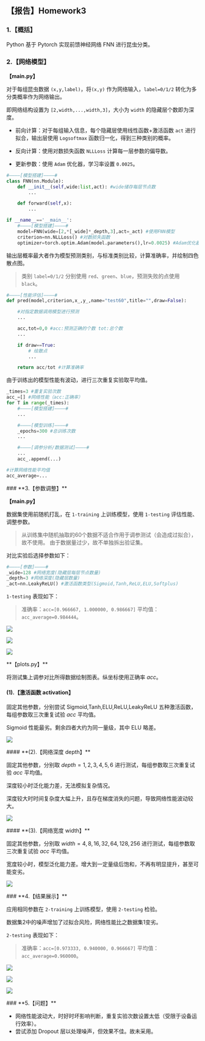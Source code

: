## **【报告】Homework3**

### **1.【概括】**

Python 基于 Pytorch 实现前馈神经网络 FNN 进行昆虫分类。

### **2.【网络模型】**

**【main.py】**

对于每组昆虫数据 `(x,y,label)`，将`(x,y)` 作为网络输入，`label=0/1/2` 转化为多分类概率作为网络输出。

即网络结构设置为 `[2,width,...,width,3]`，大小为 `width` 的隐藏层个数即为深度。

- 前向计算：对于每组输入信息，每个隐藏层使用线性函数+激活函数 `act` 进行拟合，输出层使用 `Logsoftmax` 函数归一化，得到三种类别的概率。

- 反向计算：使用对数损失函数 `NLLLoss` 计算每一层参数的偏导数。

- 更新参数：使用 `Adam` 优化器，学习率设置 `0.0025`。

```python
#————[模型搭建]————#
class FNN(nn.Module):
    def __init__(self,wide:list,act): #wide储存每层节点数
        ...

    def forward(self,x):
        ...

if __name__=='__main__':
	#————[模型搭建]————#
    model=FNN(wide=[2,*[_wide]*_depth,3],act=_act) #使用FNN模型
    criterion=nn.NLLLoss() #对数损失函数
    optimizer=torch.optim.Adam(model.parameters(),lr=0.0025) #Adam优化器
```

输出层概率最大者作为模型预测类别，与标准类别比较，计算准确率，并绘制四色散点图。

> 类别 `label=0/1/2` 分别使用 `red`、`green`、`blue`，预测失败的点使用 `black`。

```python
#————[性能评估]————#
def pred(model,criterion,x_,y_,name="test60",title="",draw=False):

    #对指定数据调用模型进行预测
    ...

    acc,tot=0,0 #acc:预测正确的个数 tot:总个数
    ...

    if draw==True:
        # 绘散点
        ...

    return acc/tot #计算准确率
```

由于训练出的模型性能有波动，进行三次重复实验取平均值。

```python
_times=3 #重复实验次数
acc_=[] #网络性能（acc:正确率）
for T in range(_times):
    #————[模型搭建]————#
    ...

    #————[模型训练]————#
    _epochs=300 #总训练次数
    ...

    #————[调参分析/数据测试]————#
    ...
    acc_.append(...)

#计算网络性能平均值
acc_average=...
```

<div STYLE="page-break-after: always;"></div>
### **3.【参数调整】**

**【main.py】**

数据集使用前随机打乱，在 `1-training` 上训练模型，使用 `1-testing` 评估性能、调整参数。

> 从训练集中随机抽取的60个数据不适合作用于调参测试（会造成过拟合），故不使用。
> 由于数据量过少，故不单独拆出验证集。

对比实验后选择参数如下：

```python
#————[参数]————#
_wide=128 #网络宽度(隐藏层每层节点数量)
_depth=3 #网络深度(隐藏层数量)
_act=nn.LeakyReLU() #激活函数类型(Sigmoid,Tanh,ReLU,ELU,Softplus)
```

 `1-testing` 表现如下：

> 准确率：`acc=[0.966667, 1.000000, 0.986667]`
> 平均值：`acc_average=0.984444`。

![](./FNN/src/(dataset=1)_test150_0.png)

![](./FNN/src/(dataset=1)_test150_1.png)

![](./FNN/src/(dataset=1)_test150_2.png)

<div STYLE="page-break-after: always;"></div>
**【plots.py】**

将测试集上调参对比所得数据绘制图表。纵坐标使用正确率 $acc$。

#### **(1).【激活函数 activation】**

固定其他参数，分别尝试 $\text{Sigmoid,Tanh,ELU,ReLU,LeakyReLU}$ 五种激活函数，每组参数取三次重复试验 $acc$ 平均值。

$\text{Sigmoid}$ 性能最劣。剩余四者大约为同一量级，其中 $\text{ELU}$ 略差。

![](./FNN/src/Test150_act.png)

<div STYLE="page-break-after: always;"></div>
#### **(2).【网络深度 depth】**

固定其他参数，分别取 $depth=1,2,3,4,5,6$ 进行测试，每组参数取三次重复试验 $acc$ 平均值。

深度较小时泛化能力差，无法模拟复杂情况。

深度较大时时间复杂度大幅上升，且存在梯度消失的问题，导致网络性能波动较大。

![](./FNN/src/Test150_depth.png)

<div STYLE="page-break-after: always;"></div>
#### **(3).【网络宽度 width】**

固定其他参数，分别取 $width=4,8,16,32,64,128,256$ 进行测试，每组参数取三次重复试验 $acc$ 平均值。

宽度较小时，模型泛化能力差。增大到一定量级后饱和，不再有明显提升，甚至可能变劣。

![](./FNN/src/Test150_wide.png)

<div STYLE="page-break-after: always;"></div>
### **4.【结果展示】**

应用相同参数在 `2-training` 上训练模型，使用 `2-testing` 检验。

数据集2中的噪声增加了过拟合风险，网络性能比之数据集1变劣。

 `2-testing` 表现如下：

> 准确率：`acc=[0.973333, 0.940000, 0.966667]`
> 平均值：`acc_average=0.960000`。

![](./FNN/src/(dataset=2)_test150_0.png)

![](./FNN/src/(dataset=2)_test150_1.png)

![](./FNN/src/(dataset=2)_test150_2.png)

<div STYLE="page-break-after: always;"></div>
### **5.【问题】**

- 网络性能波动大，时好时坏影响判断，重复实验次数设置太低（受限于设备运行效率）。
- 尝试添加 $\text{Dropout }$ 层以处理噪声，但效果不佳。故未采用。